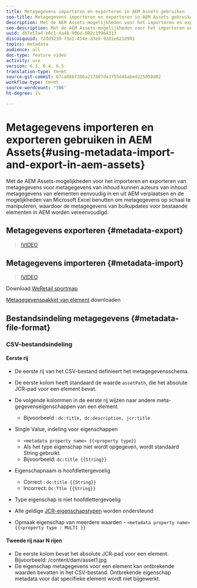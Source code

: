 ```yaml
---
title: Metagegevens importeren en exporteren in AEM Assets gebruiken
seo-title: Metagegevens importeren en exporteren in AEM Assets gebruiken
description: Met de AEM Assets-mogelijkheden voor het importeren en exporteren van metagegevens voor metagegevens van inhoud kunnen auteurs van inhoud metagegevens van elementen eenvoudig in en uit AEM verplaatsen en de mogelijkheden van Microsoft Excel benutten om metagegevens op schaal te manipuleren, waardoor de metagegevens van bulkupdates voor bestaande elementen in AEM worden vereenvoudigd.
seo-description: Met de AEM Assets-mogelijkheden voor het importeren en exporteren van metagegevens voor metagegevens van inhoud kunnen auteurs van inhoud metagegevens van elementen eenvoudig in en uit AEM verplaatsen en de mogelijkheden van Microsoft Excel benutten om metagegevens op schaal te manipuleren, waardoor de metagegevens van bulkupdates voor bestaande elementen in AEM worden vereenvoudigd.
uuid: db7e57a4-b0c1-4a48-906d-802c19964313
discoiquuid: 72dd9230-73e1-454e-a3e0-9281e621d901
topics: metadata
audience: all
doc-type: feature video
activity: use
version: 6.3, 6.4, 6.5
translation-type: tm+mt
source-git-commit: 67ca08bf386a217807da3755d46abed225050d02
workflow-type: tm+mt
source-wordcount: '306'
ht-degree: 1%

---
```



# Metagegevens importeren en exporteren gebruiken in AEM Assets{#using-metadata-import-and-export-in-aem-assets}

Met de AEM Assets-mogelijkheden voor het importeren en exporteren van metagegevens voor metagegevens van inhoud kunnen auteurs van inhoud metagegevens van elementen eenvoudig in en uit AEM verplaatsen en de mogelijkheden van Microsoft Excel benutten om metagegevens op schaal te manipuleren, waardoor de metagegevens van bulkupdates voor bestaande elementen in AEM worden vereenvoudigd.

## Metagegevens exporteren {#metadata-export}

>[!VIDEO](https://video.tv.adobe.com/v/22132/?quality=9&learn=on)

## Metagegevens importeren {#metadata-import}

>[!VIDEO](https://video.tv.adobe.com/v/21374/?quality=9&learn=on)

Download [WeRetail sportmap](assets/we-retail-sports.zip)

[Metagegevenspakket van element](assets/we-retail-sports-asset-metadata.zip) downloaden

## Bestandsindeling metagegevens {#metadata-file-format}

### CSV-bestandsindeling

#### Eerste rij

* De eerste rij van het CSV-bestand definieert het metagegevensschema.
* De eerste kolom heeft standaard de waarde `assetPath`, die het absolute JCR-pad voor een element bevat.

* De volgende kolommen in de eerste rij wijzen naar andere meta-gegevenseigenschappen van een element.

   * Bijvoorbeeld : `dc:title, dc:description, jcr:title`

* Single Value, indeling voor eigenschappen

   * `<metadata property name> {{<property type}}`
   * Als het type eigenschap niet wordt opgegeven, wordt standaard String gebruikt.
   * Bijvoorbeeld: `dc:title {{String}}`

* Eigenschapnaam is hoofdlettergevoelig
   * Correct : `dc:title {{String}}`
   * Incorrect: `Dc:Ttle {{String}}`

* Type eigenschap is niet hoofdlettergevoelig
* Alle geldige [JCR-eigenschapstypen](https://docs.adobe.com/docs/en/spec/jsr170/javadocs/jcr-2.0/javax/jcr/PropertyType.html) worden ondersteund

* Opmaak eigenschap van meerdere waarden - `<metadata property name> {{<property type : MULTI }}`

#### Tweede rij naar N rijen

* De eerste kolom bevat het absolute JCR-pad voor een element. Bijvoorbeeld: /content/dam/asset1.jpg
* De eigenschap metagegevens voor een element kan ontbrekende waarden bevatten in het CSV-bestand. Ontbrekende eigenschap metadata voor dat specifieke element wordt niet bijgewerkt.